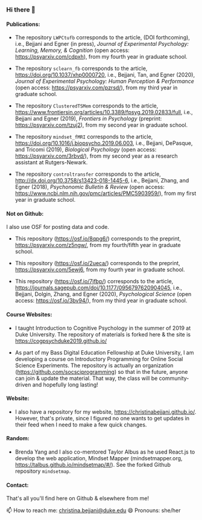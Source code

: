 ### Hi there 👋

#### Publications:

* The repository `LWPCtufb` corresponds to the article, (DOI forthcoming), i.e., Bejjani and Egner (in press), *Journal of Experimental Psychology: Learning, Memory, & Cognition* (open access: https://psyarxiv.com/cdpxh), from my fourth year in graduate school.

* The repository `sclearn_fb` corresponds to the article, https://doi.org/10.1037/xhp0000720, i.e., Bejjani, Tan, and Egner (2020), *Journal of Experimental Psychology: Human Perception & Performance* (open access: https://psyarxiv.com/pzrsd/), from my third year in graduate school.

* The repository `ClusteredTSMem` corresponds to the article, https://www.frontiersin.org/articles/10.3389/fpsyg.2019.02833/full, i.e., Bejjani and Egner (2019), *Frontiers in Psychology* (preprint: https://psyarxiv.com/tzuj2), from my second year in graduate school.

* The repository `mindset_fMRI` corresponds to the article, https://doi.org/10.1016/j.biopsycho.2019.06.003, i.e., Bejjani, DePasque, and Tricomi (2019), *Biological Psychology* (open access: https://psyarxiv.com/3rbvd/), from my second year as a research assistant at Rutgers-Newark.

* The repository `controltransfer` corresponds to the article, http://dx.doi.org/10.3758/s13423-018-1445-6, i.e., Bejjani, Zhang, and Egner (2018), *Psychonomic Bulletin & Review* (open access: https://www.ncbi.nlm.nih.gov/pmc/articles/PMC5903959/), from my first year in graduate school.

#### Not on Github:

I also use OSF for posting data and code.

* This repository (https://osf.io/8qpg6/) corresponds to the preprint, https://psyarxiv.com/z5ngw/, from my fourth/fifth year in graduate school.

* This repository (https://osf.io/2ueca/) corresponds to the preprint, https://psyarxiv.com/5ewj6, from my fourth year in graduate school.

* This repository (https://osf.io/7jfbp/) corresponds to the article, https://journals.sagepub.com/doi/10.1177/0956797620904045, i.e., Bejjani, Dolgin, Zhang, and Egner (2020), *Psychological Science* (open access: https://osf.io/3bv94/), from my third year in graduate school.

#### Course Websites:

* I taught Introduction to Cognitive Psychology in the summer of 2019 at Duke University. The repository of materials is forked here & the site is https://cogpsychduke2019.github.io/

* As part of my Bass Digital Education Fellowship at Duke University, I am developing a course on Introductory Programming for Online Social Science Experiments. The repository is actually an organization (https://github.com/socsciprogramming) so that in the future, anyone can join & update the material. That way, the class will be community-driven and hopefully long lasting!

#### Website:

* I also have a repository for my website, https://christinabejjani.github.io/. However, that's private, since I figured no one wants to get updates in their feed when I need to make a few quick changes.

#### Random:

* Brenda Yang and I also co-mentored Taylor Albus as he used React.js to develop the web application, Mindset Mapper (mindsetmapper.org, https://talbus.github.io/mindsetmap/#/). See the forked Github repository `mindsetmap`.

#### Contact:

That's all you'll find here on Github & elsewhere from me!

📫 How to reach me: christina.bejjani@duke.edu
😄 Pronouns: she/her
